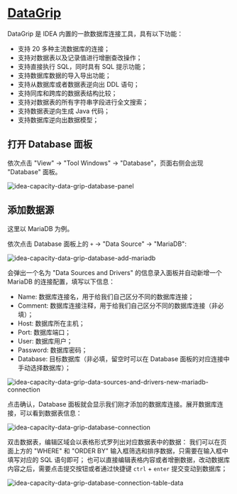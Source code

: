 # [DataGrip](https://www.jetbrains.com/datagrip/)

DataGrip 是 IDEA 内置的一款数据库连接工具，具有以下功能：

- 支持 20 多种主流数据库的连接；
- 支持对数据表以及记录值进行增删查改操作；
- 支持直接执行 SQL，同时具有 SQL 提示功能；
- 支持数据库数据的导入导出功能；
- 支持从数据库或者数据表逆向出 DDL 语句；
- 支持同库和跨库的数据表结构比较；
- 支持对数据表的所有字符串字段进行全文搜索；
- 支持数据表逆向生成 Java 代码；
- 支持数据库逆向出数据模型；

## 打开 Database 面板

依次点击 "View" -> "Tool Windows" -> "Database"，页面右侧会出现 "Database" 面板。

![idea-capacity-data-grip-database-panel](https://picgo-daily.oss-cn-guangzhou.aliyuncs.com/picgo-daily/2023/cd89cafb8413a1a17ff1a3016b276fdd.png)

## 添加数据源

这里以 MariaDB 为例。

依次点击 Database 面板上的 `+` -> "Data Source" -> "MariaDB":

![idea-capacity-data-grip-database-add-mariadb](https://picgo-daily.oss-cn-guangzhou.aliyuncs.com/picgo-daily/2023/3e6fd5065dcb300b25dcdb98afe62f84.png)

会弹出一个名为 "Data Sources and Drivers" 的信息录入面板并自动新增一个 MariaDB 的连接配置，填写以下信息：

- Name: 数据库连接名，用于给我们自己区分不同的数据库连接；
- Comment: 数据库连接注释，用于给我们自己区分不同的数据库连接（非必填）；
- Host: 数据库所在主机；
- Port: 数据库端口；
- User: 数据库用户；
- Password: 数据库密码；
- Database: 目标数据库（非必填，留空时可以在 Database 面板的对应连接中手动选择数据库）；

![idea-capacity-data-grip-data-sources-and-drivers-new-mariadb-connection](https://picgo-daily.oss-cn-guangzhou.aliyuncs.com/picgo-daily/2023/fed6735f4ea29a6e4efeba0bc5086468.png)

点击确认，Database 面板就会显示我们刚才添加的数据库连接。展开数据库连接，可以看到数据表信息：

![idea-capacity-data-grip-database-connection](https://picgo-daily.oss-cn-guangzhou.aliyuncs.com/picgo-daily/2023/5b5ccfd17df5258e21f461f2f5db62d8.png)

双击数据表，编辑区域会以表格形式罗列出对应数据表中的数据：
我们可以在页面上方的 "WHERE" 和 "ORDER BY" 输入框筛选和排序数据，只需要在输入框中填写对应的 SQL 语句即可；
也可以直接编辑表格内容或者增删数据，改动数据库内容之后，需要点击提交按钮或者通过快捷键 `ctrl` + `enter` 提交变动到数据库；

![idea-capacity-data-grip-database-connection-table-data](https://picgo-daily.oss-cn-guangzhou.aliyuncs.com/picgo-daily/2023/6da653596c9bbff7ad7e6ba18b654b36.png)

<!-- ### 进阶配置 -->
